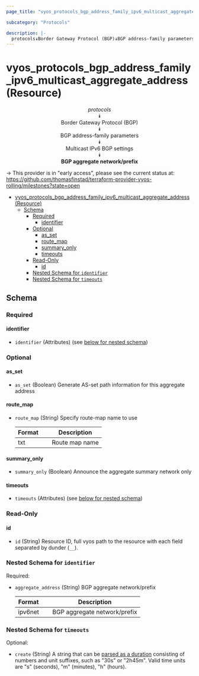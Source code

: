```yaml
---
page_title: "vyos_protocols_bgp_address_family_ipv6_multicast_aggregate_address Resource - vyos"

subcategory: "Protocols"

description: |-
  protocols⯯Border Gateway Protocol (BGP)⯯BGP address-family parameters⯯Multicast IPv6 BGP settings⯯BGP aggregate network/prefix
---
```


# vyos_protocols_bgp_address_family_ipv6_multicast_aggregate_address (Resource)
<center>

*protocols*  
⯯  
Border Gateway Protocol (BGP)  
⯯  
BGP address-family parameters  
⯯  
Multicast IPv6 BGP settings  
⯯  
**BGP aggregate network/prefix**


</center>

-> This provider is in "early access", please see the current status at: https://github.com/thomasfinstad/terraform-provider-vyos-rolling/milestones?state=open

<!--TOC-->

- [vyos_protocols_bgp_address_family_ipv6_multicast_aggregate_address (Resource)](#vyos_protocols_bgp_address_family_ipv6_multicast_aggregate_address-resource)
  - [Schema](#schema)
    - [Required](#required)
      - [identifier](#identifier)
    - [Optional](#optional)
      - [as_set](#as_set)
      - [route_map](#route_map)
      - [summary_only](#summary_only)
      - [timeouts](#timeouts)
    - [Read-Only](#read-only)
      - [id](#id)
    - [Nested Schema for `identifier`](#nested-schema-for-identifier)
    - [Nested Schema for `timeouts`](#nested-schema-for-timeouts)

<!--TOC-->

<!-- schema generated by tfplugindocs -->
## Schema

### Required

#### identifier
- `identifier` (Attributes) (see [below for nested schema](#nestedatt--identifier))

### Optional

#### as_set
- `as_set` (Boolean) Generate AS-set path information for this aggregate address
#### route_map
- `route_map` (String) Specify route-map name to use

    |  Format  &emsp;|  Description     |
    |----------|------------------|
    |  txt     &emsp;|  Route map name  |
#### summary_only
- `summary_only` (Boolean) Announce the aggregate summary network only
#### timeouts
- `timeouts` (Attributes) (see [below for nested schema](#nestedatt--timeouts))

### Read-Only

#### id
- `id` (String) Resource ID, full vyos path to the resource with each field separated by dunder (`__`).

<a id="nestedatt--identifier"></a>
### Nested Schema for `identifier`

Required:

- `aggregate_address` (String) BGP aggregate network/prefix

    |  Format   &emsp;|  Description                   |
    |-----------|--------------------------------|
    |  ipv6net  &emsp;|  BGP aggregate network/prefix  |


<a id="nestedatt--timeouts"></a>
### Nested Schema for `timeouts`

Optional:

- `create` (String) A string that can be [parsed as a duration](https://pkg.go.dev/time#ParseDuration) consisting of numbers and unit suffixes, such as &#34;30s&#34; or &#34;2h45m&#34;. Valid time units are &#34;s&#34; (seconds), &#34;m&#34; (minutes), &#34;h&#34; (hours).
